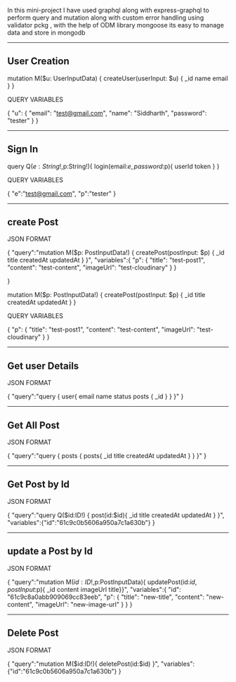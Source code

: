 
In this mini-project I have used graphql along with express-graphql to perform query and mutation along with custom error handling using validator pckg , with the help of ODM library mongoose its easy to manage data and store in mongodb





-----------------------------------------

User Creation
------------



mutation M($u: UserInputData) {
  createUser(userInput: $u) {
    _id
    name
    email
  }
}



QUERY VARIABLES



{
  "u": {
    "email": "test@gmail.com",
    "name": "Siddharth",
    "password": "tester"
  }
}



----------------------------------------------------------------------------

Sign In
------


query Q($e:String!,$p:String!){
  login(email:$e,password:$p){
    userId
    token
  }
}





QUERY VARIABLES




{
  "e":"test@gmail.com",
  "p":"tester"
}




--------------------------------------------------------------------------

create Post
----------

JSON FORMAT


{
  "query":"mutation M($p: PostInputData!) { createPost(postInput: $p) { _id title createdAt updatedAt } }",
  "variables":{ "p": { "title": "test-post1", "content": "test-content", "imageUrl": "test-cloudinary" } }
  
}






mutation M($p: PostInputData!) {
  createPost(postInput: $p) {
    _id
    title
    createdAt
    updatedAt
  }
}






QUERY VARIABLES




{
  "p": {
    "title": "test-post1",
    "content": "test-content",
    "imageUrl": "test-cloudinary"
  }
}


-----------------------------------------------------


Get user Details
--------
JSON FORMAT



{
  "query":"query { user{ email name status posts { _id  } } }"
}



---------------------------------
Get All Post
------------
JSON FORMAT





{
  "query":"query { posts { posts{ _id title createdAt updatedAt } } }"
}



-------------------------
Get Post by Id
---------
JSON FORMAT



{
  "query":"query Q($id:ID!) { post(id:$id){ _id title createdAt updatedAt } }",
  "variables":{"id":"61c9c0b5606a950a7c1a630b"}
}


---------------------
update a Post by Id
------------
JSON FORMAT




{
  "query":"mutation M($id:ID!,$p:PostInputData){ updatePost(id:$id,postInput:$p){ _id content imageUrl title}}",
  "variables":{ "id": "61c9c8a0abb909069cc83eeb", "p": { "title": "new-title", "content": "new-content", "imageUrl": "new-image-url" } }
}



---------------------------------------
 Delete Post
 ---------

 JSON FORMAT


{
  "query":"mutation M($id:ID!){ deletePost(id:$id) }",
  "variables":{"id":"61c9c0b5606a950a7c1a630b"}
}
